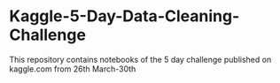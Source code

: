 # Kaggle-5-Day-Data-Cleaning-Challenge
This repository contains notebooks of the 5 day challenge published on kaggle.com from 26th March-30th
